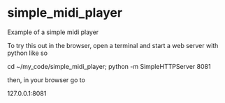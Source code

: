 # simple_midi_player
Example of a simple midi player

To try this out in the browser, open a terminal and start a web server with python like so

cd ~/my_code/simple_midi_player; python -m SimpleHTTPServer 8081

then, in your browser go to

127.0.0.1:8081
